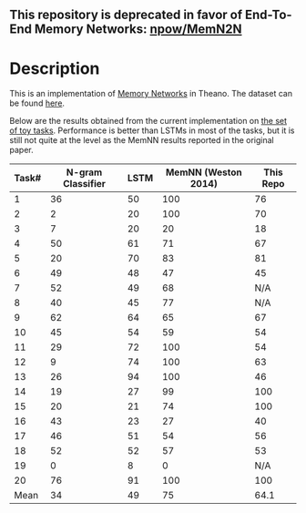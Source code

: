 ## This repository is deprecated in favor of End-To-End Memory Networks: [npow/MemN2N](https://github.com/npow/MemN2N)

# Description
This is an implementation of [Memory Networks](http://arxiv.org/abs/1410.3916) in Theano. The dataset can be found [here](http://fb.ai/babi).

Below are the results obtained from the current implementation on [the set of toy tasks](http://arxiv.org/abs/1502.05698). Performance is better than LSTMs in most of the tasks, but it is still not quite at the level as the MemNN results reported in the original paper. 

| Task#| N-gram Classifier | LSTM | MemNN (Weston 2014) | This Repo |
|------|-------------------|------|---------------------|-----------|
| 1    | 36                | 50   | 100                 | 76        |
| 2    | 2                 | 20   | 100                 | 70        |
| 3    | 7                 | 20   | 20                  | 18        |
| 4    | 50                | 61   | 71                  | 67        |
| 5    | 20                | 70   | 83                  | 81        |
| 6    | 49                | 48   | 47                  | 45        |
| 7    | 52                | 49   | 68                  | N/A       |
| 8    | 40                | 45   | 77                  | N/A       |
| 9    | 62                | 64   | 65                  | 67        |
| 10   | 45                | 54   | 59                  | 54        |
| 11   | 29                | 72   | 100                 | 54        |
| 12   | 9                 | 74   | 100                 | 63        |
| 13   | 26                | 94   | 100                 | 46        |
| 14   | 19                | 27   | 99                  | 100       |
| 15   | 20                | 21   | 74                  | 100       |
| 16   | 43                | 23   | 27                  | 40        |
| 17   | 46                | 51   | 54                  | 56        |
| 18   | 52                | 52   | 57                  | 53        |
| 19   | 0                 | 8    | 0                   | N/A       |
| 20   | 76                | 91   | 100                 | 100       |
| Mean | 34                | 49   | 75                  | 64.1      |


